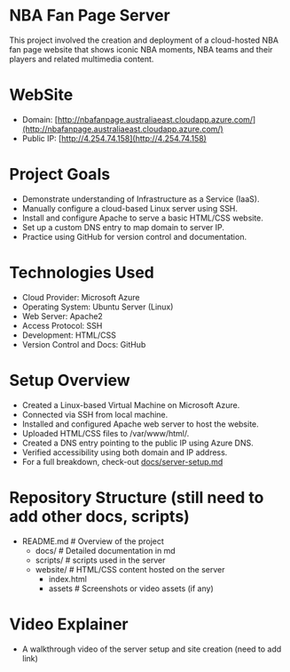 # NBA Fan Page Server

This project involved the creation and deployment of a cloud-hosted NBA fan page website that shows iconic NBA moments, NBA teams and their players and related multimedia content.

# WebSite
- Domain: [http://nbafanpage.australiaeast.cloudapp.azure.com/](http://nbafanpage.australiaeast.cloudapp.azure.com/)
- Public IP: [http://4.254.74.158](http://4.254.74.158)

# Project Goals
- Demonstrate understanding of Infrastructure as a Service (IaaS).
- Manually configure a cloud-based Linux server using SSH.
- Install and configure Apache to serve a basic HTML/CSS website.
- Set up a custom DNS entry to map domain to server IP.
- Practice using GitHub for version control and documentation.
  
# Technologies Used
- Cloud Provider: Microsoft Azure
- Operating System: Ubuntu Server (Linux)
- Web Server: Apache2
- Access Protocol: SSH
- Development: HTML/CSS
- Version Control and Docs: GitHub

# Setup Overview
- Created a Linux-based Virtual Machine on Microsoft Azure.
- Connected via SSH from local machine.
- Installed and configured Apache web server to host the website.
- Uploaded HTML/CSS files to /var/www/html/.
- Created a DNS entry pointing to the public IP using Azure DNS.
- Verified accessibility using both domain and IP address.
- For a full breakdown, check-out [docs/server-setup.md](docs/server-config.md) 

# Repository Structure (still need to add other docs, scripts)
- README.md                # Overview of the project
    - docs/                    # Detailed documentation in md
    - scripts/                 # scripts used in the server
    - website/                 # HTML/CSS content hosted on the server
      - index.html
      - assets                  # Screenshots or video assets (if any)

# Video Explainer
-  A walkthrough video of the server setup and site creation (need to add link) 




